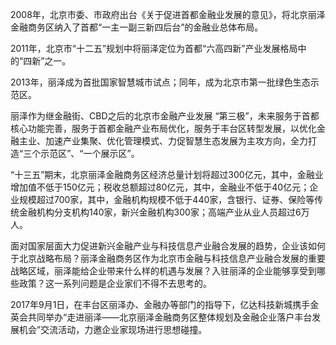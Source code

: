 2008年，北京市委、市政府出台《关于促进首都金融业发展的意见》，将北京丽泽金融商务区纳入了首都“一主一副三新四后台”的金融业总体布局。



2011年，北京市“十二五”规划中将丽泽定位为首都“六高四新”产业发展格局中的“四新”之一。



2013年，丽泽成为首批国家智慧城市试点；同年，成为北京市第一批绿色生态示范区。



丽泽作为继金融街、CBD之后的北京市金融产业发展 “第三极”，未来服务于首都核心功能完善，服务于首都金融产业布局优化，服务于丰台区转型发展，以优化金融主业、加速产业集聚、优化管理模式、力促智慧生态发展为主攻方向，全力打造“三个示范区”、“一个展示区”。



“十三五”期末，北京丽泽金融商务区经济总量计划将超过300亿元，其中，金融业增加值不低于150亿元；税收总额超过80亿元，其中，金融业不低于40亿元；企业规模超过700家，其中，金融机构规模不低于440家，含银行、证券、保险等传统金融机构分支机构140家，新兴金融机构300家；高端产业从业人员超过6万人。



面对国家层面大力促进新兴金融产业与科技信息产业融合发展的趋势，企业该如何于北京战略布局？丽泽金融商务区作为北京市金融与科技信息产业融合发展的重要战略区域，丽泽能给企业带来什么样的机遇与发展？入驻丽泽的企业能够享受到哪些政策？这一系列问题是企业家们不得不去思考的。



2017年9月1日，在丰台区丽泽办、金融办等部门的指导下，亿达科技新城携手金英会共同举办“走进丽泽——北京丽泽金融商务区整体规划及金融企业落户丰台发展机会”交流活动，力邀企业家现场进行思想碰撞。



